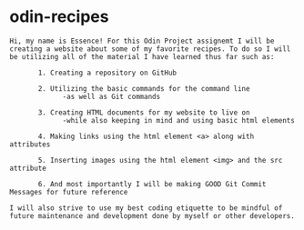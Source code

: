 # odin-recipes
    Hi, my name is Essence! For this Odin Project assignemt I will be creating a website about some of my favorite recipes. To do so I will be utilizing all of the material I have learned thus far such as: 

           1. Creating a repository on GitHub 

           2. Utilizing the basic commands for the command line
                 -as well as Git commands

           3. Creating HTML documents for my website to live on
                 -while also keeping in mind and using basic html elements

           4. Making links using the html element <a> along with attributes

           5. Inserting images using the html element <img> and the src attribute

           6. And most importantly I will be making GOOD Git Commit Messages for future reference

    I will also strive to use my best coding etiquette to be mindful of future maintenance and development done by myself or other developers.